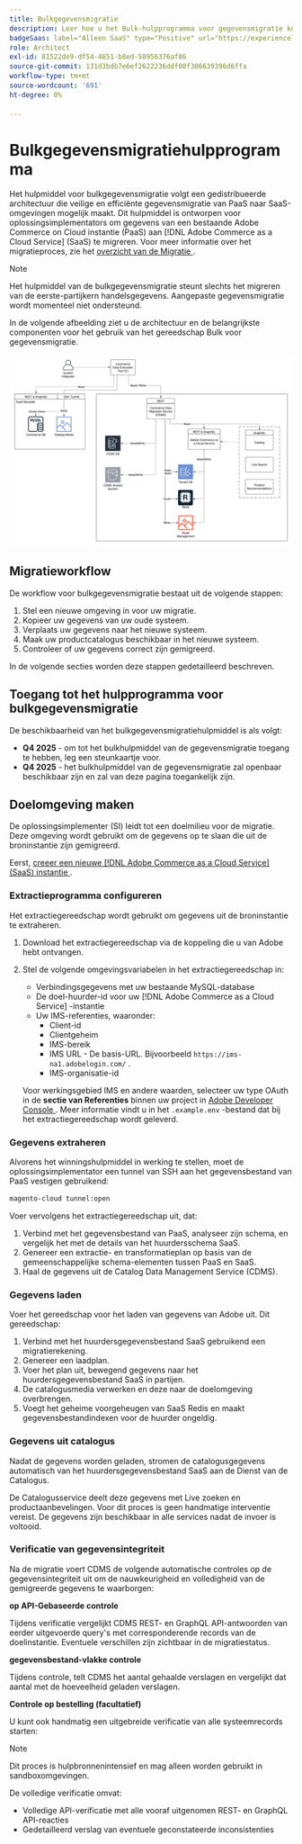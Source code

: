 ```yaml
---
title: Bulkgegevensmigratie
description: Leer hoe u het Bulk-hulpprogramma voor gegevensmigratie kunt gebruiken om gegevens van uw bestaande Adobe Commerce op Cloud-instantie te migreren naar  [!DNL Adobe Commerce as a Cloud Service] .
badgeSaas: label="Alleen SaaS" type="Positive" url="https://experienceleague.adobe.com/nl/docs/commerce/user-guides/product-solutions" tooltip="Alleen van toepassing op Adobe Commerce as a Cloud Service- en Adobe Commerce Optimizer-projecten (door Adobe beheerde SaaS-infrastructuur)."
role: Architect
exl-id: 81522de9-df54-4651-b8ed-58956376af86
source-git-commit: 131d3bdb7e6ef2622236ddf08f306639396d6ffa
workflow-type: tm+mt
source-wordcount: '691'
ht-degree: 0%

---
```


# Bulkgegevensmigratiehulpprogramma

Het hulpmiddel voor bulkgegevensmigratie volgt een gedistribueerde architectuur die veilige en efficiënte gegevensmigratie van PaaS naar SaaS-omgevingen mogelijk maakt. Dit hulpmiddel is ontworpen voor oplossingsimplementators om gegevens van een bestaande Adobe Commerce on Cloud instantie (PaaS) aan [!DNL Adobe Commerce as a Cloud Service] (SaaS) te migreren. Voor meer informatie over het migratieproces, zie het [ overzicht van de Migratie ](./overview.md).

>[!NOTE]
>
>Het hulpmiddel van de bulkgegevensmigratie steunt slechts het migreren van de eerste-partijkern handelsgegevens. Aangepaste gegevensmigratie wordt momenteel niet ondersteund.

In de volgende afbeelding ziet u de architectuur en de belangrijkste componenten voor het gebruik van het gereedschap Bulk voor gegevensmigratie.

![ Bulk de architectuur van het Hulpmiddel van de Migratie van Gegevens ](../assets/bulk-data-diagram.png)

## Migratieworkflow

De workflow voor bulkgegevensmigratie bestaat uit de volgende stappen:

1. Stel een nieuwe omgeving in voor uw migratie.
1. Kopieer uw gegevens van uw oude systeem.
1. Verplaats uw gegevens naar het nieuwe systeem.
1. Maak uw productcatalogus beschikbaar in het nieuwe systeem.
1. Controleer of uw gegevens correct zijn gemigreerd.

In de volgende secties worden deze stappen gedetailleerd beschreven.

## Toegang tot het hulpprogramma voor bulkgegevensmigratie

De beschikbaarheid van het bulkgegevensmigratiehulpmiddel is als volgt:

- **Q4 2025** - om tot het bulkhulpmiddel van de gegevensmigratie toegang te hebben, leg een steunkaartje voor.
- **Q4 2025** - het bulkhulpmiddel van de gegevensmigratie zal openbaar beschikbaar zijn en zal van deze pagina toegankelijk zijn.

## Doelomgeving maken

De oplossingsimplementer (SI) leidt tot een doelmilieu voor de migratie. Deze omgeving wordt gebruikt om de gegevens op te slaan die uit de broninstantie zijn gemigreerd.

Eerst, [ creeer een nieuwe  [!DNL Adobe Commerce as a Cloud Service]  (SaaS) instantie ](../getting-started.md#create-an-instance).

### Extractieprogramma configureren

Het extractiegereedschap wordt gebruikt om gegevens uit de broninstantie te extraheren.

1. Download het extractiegereedschap via de koppeling die u van Adobe hebt ontvangen.
1. Stel de volgende omgevingsvariabelen in het extractiegereedschap in:
   - Verbindingsgegevens met uw bestaande MySQL-database
   - De doel-huurder-id voor uw [!DNL Adobe Commerce as a Cloud Service] -instantie
   - Uw IMS-referenties, waaronder:
      - Client-id
      - Clientgeheim
      - IMS-bereik
      - IMS URL - De basis-URL. Bijvoorbeeld `https://ims-na1.adobelogin.com/` .
      - IMS-organisatie-id

   Voor werkingsgebied IMS en andere waarden, selecteer uw type OAuth in de **sectie van Referenties** binnen uw project in [ Adobe Developer Console ](https://developer.adobe.com/console/). Meer informatie vindt u in het `.example.env` -bestand dat bij het extractiegereedschap wordt geleverd.

### Gegevens extraheren

Alvorens het winningshulpmiddel in werking te stellen, moet de oplossingsimplementator een tunnel van SSH aan het gegevensbestand van PaaS vestigen gebruikend:

```bash
magento-cloud tunnel:open
```

Voer vervolgens het extractiegereedschap uit, dat:

1. Verbind met het gegevensbestand van PaaS, analyseer zijn schema, en vergelijk het met de details van het huurdersschema SaaS.
1. Genereer een extractie- en transformatieplan op basis van de gemeenschappelijke schema-elementen tussen PaaS en SaaS.
1. Haal de gegevens uit de Catalog Data Management Service (CDMS).

### Gegevens laden

Voer het gereedschap voor het laden van gegevens van Adobe uit. Dit gereedschap:

1. Verbind met het huurdersgegevensbestand SaaS gebruikend een migratierekening.
1. Genereer een laadplan.
1. Voer het plan uit, bewegend gegevens naar het huurdersgegevensbestand SaaS in partijen.
1. De catalogusmedia verwerken en deze naar de doelomgeving overbrengen.
1. Voegt het geheime voorgeheugen van SaaS Redis en maakt gegevensbestandindexen voor de huurder ongeldig.

### Gegevens uit catalogus

Nadat de gegevens worden geladen, stromen de catalogusgegevens automatisch van het huurdersgegevensbestand SaaS aan de Dienst van de Catalogus.

De Catalogusservice deelt deze gegevens met Live zoeken en productaanbevelingen. Voor dit proces is geen handmatige interventie vereist. De gegevens zijn beschikbaar in alle services nadat de invoer is voltooid.

### Verificatie van gegevensintegriteit

Na de migratie voert CDMS de volgende automatische controles op de gegevensintegriteit uit om de nauwkeurigheid en volledigheid van de gemigreerde gegevens te waarborgen:

**op API-Gebaseerde controle**

Tijdens verificatie vergelijkt CDMS REST- en GraphQL API-antwoorden van eerder uitgevoerde query&#39;s met corresponderende records van de doelinstantie. Eventuele verschillen zijn zichtbaar in de migratiestatus.

**gegevensbestand-vlakke controle**

Tijdens controle, telt CDMS het aantal gehaalde verslagen en vergelijkt dat aantal met de hoeveelheid geladen verslagen.

**Controle op bestelling (facultatief)**

U kunt ook handmatig een uitgebreide verificatie van alle systeemrecords starten:

>[!NOTE]
>
>Dit proces is hulpbronnenintensief en mag alleen worden gebruikt in sandboxomgevingen.

De volledige verificatie omvat:

- Volledige API-verificatie met alle vooraf uitgenomen REST- en GraphQL API-reacties
- Gedetailleerd verslag van eventuele geconstateerde inconsistenties
